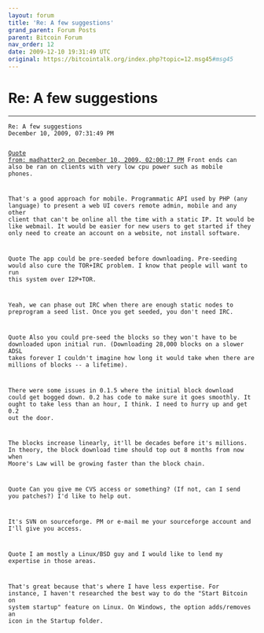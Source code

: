 ```yaml
---
layout: forum
title: 'Re: A few suggestions'
grand_parent: Forum Posts
parent: Bitcoin Forum
nav_order: 12
date: 2009-12-10 19:31:49 UTC
original: https://bitcointalk.org/index.php?topic=12.msg45#msg45
---
```


# Re: A few suggestions

---

<div class="language-plaintext highlighter-rouge"><div class="highlight"><pre class="highlight">
<code>Re: A few suggestions
December 10, 2009, 07:31:49 PM

<a href="https://bitcointalk.org/index.php?topic=12.msg44#msg44">Quote from: madhatter2 on December 10, 2009, 02:00:17 PM</a>
Front ends can also be ran on clients with very low cpu power such as mobile phones.

That's a good approach for mobile.  Programmatic API used by PHP (any language) to present a web UI covers remote admin, mobile and any other client that can't be online all the time with a static IP.  It would be like webmail.  It would be easier for new users to get started if they only need to create an account on a website, not install software.

Quote
The app could be pre-seeded before downloading. Pre-seeding would also cure the TOR+IRC problem. I know that people will want to run this system over I2P+TOR.

Yeah, we can phase out IRC when there are enough static nodes to preprogram a seed list.  Once you get seeded, you don't need IRC.

Quote
Also you could pre-seed the blocks so they won't have to be downloaded upon initial run. (Downloading 28,000 blocks on a slower ADSL takes forever I couldn't imagine how long it would take when there are millions of blocks -- a lifetime).

There were some issues in 0.1.5 where the initial block download could get bogged down.  0.2 has code to make sure it goes smoothly.  It ought to take less than an hour, I think.  I need to hurry up and get 0.2 out the door.

The blocks increase linearly, it'll be decades before it's millions.  In theory, the block download time should top out 8 months from now when Moore's Law will be growing faster than the block chain.

Quote
Can you give me CVS access or something? (If not, can I send you patches?) I'd like to help out.

It's SVN on sourceforge.  PM or e-mail me your sourceforge account and I'll give you access.

Quote
I am mostly a Linux/BSD guy and I would like to lend my expertise in those areas.

That's great because that's where I have less expertise.  For instance, I haven't researched the best way to do the "Start Bitcoin on system startup" feature on Linux.  On Windows, the option adds/removes an icon in the Startup folder.
</div>
</code></pre></div></div>
